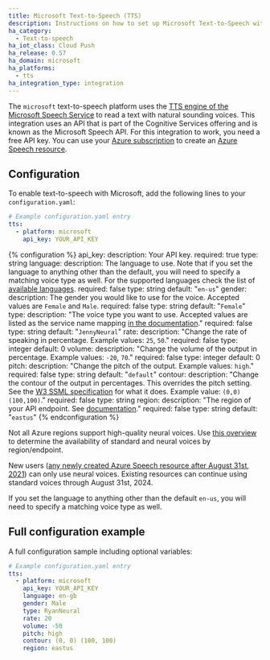 ```yaml
---
title: Microsoft Text-to-Speech (TTS)
description: Instructions on how to set up Microsoft Text-to-Speech with Home Assistant.
ha_category:
  - Text-to-speech
ha_iot_class: Cloud Push
ha_release: 0.57
ha_domain: microsoft
ha_platforms:
  - tts
ha_integration_type: integration
---
```


The `microsoft` text-to-speech platform uses the [TTS engine of the Microsoft Speech Service](https://learn.microsoft.com/azure/cognitive-services/speech-service/text-to-speech) to read a text with natural sounding voices. This integration uses an API that is part of the Cognitive Services offering and is known as the Microsoft Speech API. For this integration to work, you need a free API key. You can use your [Azure subscription](https://azure.microsoft.com) to create an [Azure Speech resource](https://portal.azure.com/#create/Microsoft.CognitiveServicesSpeechServices).

## Configuration

To enable text-to-speech with Microsoft, add the following lines to your `configuration.yaml`:

```yaml
# Example configuration.yaml entry
tts:
  - platform: microsoft
    api_key: YOUR_API_KEY
```

{% configuration %}
api_key:
  description: Your API key.
  required: true
  type: string
language:
  description: The language to use. Note that if you set the language to anything other than the default, you will need to specify a matching voice type as well. For the supported languages check the list of [available languages](https://github.com/home-assistant/home-assistant/blob/dev/homeassistant/components/microsoft/tts.py#L20).
  required: false
  type: string
  default: "`en-us`"
gender:
  description: The gender you would like to use for the voice. Accepted values are `Female` and `Male`.
  required: false
  type: string
  default: "`Female`"
type:
  description: "The voice type you want to use. Accepted values are listed as the service name mapping [in the documentation](https://learn.microsoft.com/azure/cognitive-services/speech-service/language-support?tabs=tts)."
  required: false
  type: string
  default: "`JennyNeural`"
rate:
  description: "Change the rate of speaking in percentage. Example values: `25`, `50`."
  required: false
  type: integer
  default: 0
volume:
  description: "Change the volume of the output in percentage. Example values: `-20`, `70`."
  required: false
  type: integer
  default: 0
pitch:
  description: "Change the pitch of the output. Example values: `high`."
  required: false
  type: string
  default: "`default`"
contour:
  description: "Change the contour of the output in percentages. This overrides the pitch setting. See the [W3 SSML specification](https://www.w3.org/TR/speech-synthesis/#pitch_contour) for what it does. Example value: `(0,0) (100,100)`."
  required: false
  type: string
region:
  description: "The region of your API endpoint. See [documentation](https://learn.microsoft.com/azure/cognitive-services/speech-service/regions)."
  required: false
  type: string
  default: "`eastus`"
{% endconfiguration %}

<div class='note'>

Not all Azure regions support high-quality neural voices. Use [this overview](https://learn.microsoft.com/azure/cognitive-services/speech-service/regions) to determine the availability of standard and neural voices by region/endpoint.
 
New users ([any newly created Azure Speech resource after August 31st, 2021](https://learn.microsoft.com/azure/cognitive-services/speech-service/text-to-speech#more-about-neural-text-to-speech-features)) can only use neural voices. Existing resources can continue using standard voices through August 31st, 2024.

</div>

<div class='note'>

If you set the language to anything other than the default `en-us`, you will need to specify a matching voice type as well.

</div> 
 
## Full configuration example

A full configuration sample including optional variables:

```yaml
# Example configuration.yaml entry
tts:
  - platform: microsoft
    api_key: YOUR_API_KEY
    language: en-gb
    gender: Male
    type: RyanNeural
    rate: 20
    volume: -50
    pitch: high
    contour: (0, 0) (100, 100)
    region: eastus
```
